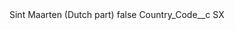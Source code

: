 <?xml version="1.0" encoding="UTF-8"?>
<CustomMetadata xmlns="http://soap.sforce.com/2006/04/metadata" xmlns:xsi="http://www.w3.org/2001/XMLSchema-instance" xmlns:xsd="http://www.w3.org/2001/XMLSchema">
    <label>Sint Maarten (Dutch part)</label>
    <protected>false</protected>
    <values>
        <field>Country_Code__c</field>
        <value xsi:type="xsd:string">SX</value>
    </values>
</CustomMetadata>
